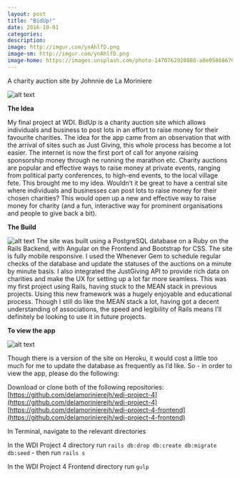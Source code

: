 ```yaml
---
layout: post
title: "BidUp!"
date: 2016-10-01
categories:
description:
image: http://imgur.com/ynAhlfD.png
image-sm: http://imgur.com/ynAhlfD.png
image-home: https://images.unsplash.com/photo-1470762920880-a8e058686707?ixlib=rb-0.3.5&q=80&fm=jpg&crop=entropy&cs=tinysrgb&s=7ad04dcd45407f39e32f62424b192b86
---
```


A charity auction site by Johnnie de La Moriniere

![alt text](http://imgur.com/tJbeihh.png "BidUp Homepage")

**The Idea**

My final project at WDI. BidUp is a charity auction site which allows individuals and business to post lots in an effort to raise money for their favourite charities. The idea for the app came from an observation that with the arrival of sites such as Just Giving, this whole process has become a lot easier. The internet is now the first port of call for anyone raising sponsorship money through ne running the marathon etc. Charity auctions are popular and effective ways to raise money at private events, ranging from political party conferences, to high-end events, to the local village fete. This brought me to my idea. Wouldn’t it be great to have a central site where individuals and businesses can post lots to raise money for their chosen charities? This would open up a new and effective way to raise money for charity (and a fun, interactive way for prominent organisations and people to give back a bit).

**The Build**

![alt text](http://imgur.com/HjuMTDk.png "Profile Page")
The site was built using a PostgreSQL database on a Ruby on the Rails Backend, with Angular on the Frontend and Bootstrap for CSS. The site is fully mobile responsive. I used the Whenever Gem to schedule regular checks of the database and update the statuses of the auctions on a minute by minute basis. I also integrated the JustGiving API to provide rich data on charities and make the UX for setting up a lot far more seamless.  This was my first project using Rails, having stuck to the MEAN stack in previous projects. Using this new framework was a hugely enjoyable and educational process. Though I still do like the MEAN stack a lot, having got a decent understanding of associations, the speed  and legibility of Rails means I’ll definitely be looking to use it in future projects.

**To view the app**

![alt text](http://imgur.com/ynAhlfD.png "Auction Page")

Though there is a version of the site on Heroku, it would cost a little too much for me to update the database as frequently as I’d like. So - in order to view the app, please do the following:

Download or clone both of the following repositories:
[https://github.com/delamorinierejh/wdi-project-4](https://github.com/delamorinierejh/wdi-project-4)
[https://github.com/delamorinierejh/wdi-project-4-frontend](https://github.com/delamorinierejh/wdi-project-4-frontend)

In Terminal, navigate to the relevant directories

In the WDI Project 4 directory run `rails db:drop db:create db:migrate db:seed` - then run `rails s`

In the WDI Project 4 Frontend directory run `gulp`
